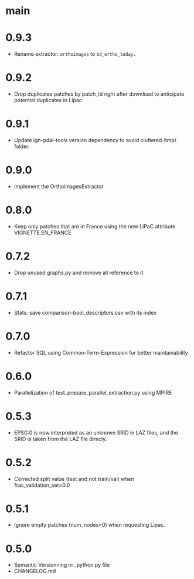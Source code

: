 # main

# 0.9.3
- Rename extractor: `orthoimages` to `bd_ortho_today.`

# 0.9.2
- Drop duplicates patches by patch_id right after download to anticipate potential duplicates in Lipac.

# 0.9.1
- Update ign-pdal-tools version dependency to avoid cluttered /tmp/ folder.

# 0.9.0
- Implement the OrthoimagesExtractor

# 0.8.0
- Keep only patches that are in France using the new LiPaC attribute VIGNETTE.EN_FRANCE

# 0.7.2
- Drop unused graphs.py and remove all reference to it

# 0.7.1
- Stats: save comparison-bool_descriptors.csv with its index

# 0.7.0
- Refactor SQL using Common-Term-Expression for better maintainability

# 0.6.0
- Parallelization of test_prepare_parallel_extraction.py using MPIRE

# 0.5.3
- EPSG:0 is now interpreted as an unknown SRID in LAZ files, and the SRID is taken from the LAZ file direcly.

# 0.5.2
- Corrected split value (test and not train/val) when frac_validation_set=0.0

# 0.5.1
- Ignore empty patches (num_nodes=0) when requesting Lipac.

# 0.5.0
- Semantic Versionning in _python.py file
- CHANGELOG.md

